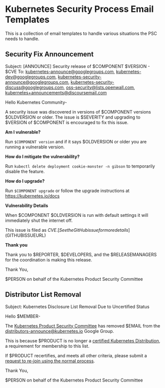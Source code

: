 # Kubernetes Security Process Email Templates

This is a collection of email templates to handle various situations the PSC needs to handle.

## Security Fix Announcement

Subject: [ANNOUNCE] Security release of $COMPONENT $VERSION - $CVE
To: kubernetes-announce@googlegroups.com, kubernetes-dev@googlegroups.com, kubernetes-security-announce@googlegroups.com, kubernetes-security-discuss@googlegroups.com, oss-security@lists.openwall.com, kubernetes+announcements@discoursemail.com

Hello Kubernetes Community-

A security issue was discovered in versions of $COMPONENT versions $OLDVERSION or older. The issue is $SEVERITY and upgrading to $VERSION of $COMPONENT is encouraged to fix this issue.

**Am I vulnerable?**

Run `$COMPONENT version` and if it says $OLDVERSION or older you are running a vulnerable version.

**How do I mitigate the vulnerability?**

<!--
[This is an optional section. Remove if there are no mitigations.]
-->

Run `kubectl delete deployment cookie-monster -n gibson` to temporarily disable the feature.

**How do I upgrade?**

Run `$COMPONENT upgrade` or follow the upgrade instructions at https://kubernetes.io/docs

**Vulnerability Details**

When $COMPONENT $OLDVERSION is run with default settings it will immediately shut the internet off.

This issue is filed as $CVE. [See the GitHub issue for more details]($GITHUBISSUEURL)

**Thank you**

Thank you to $REPORTER, $DEVELOPERS, and the $RELEASEMANAGERS for the coordination is making this release.

Thank You,

$PERSON on behalf of the Kubernetes Product Security Committee


## Distributor List Removal

Subject: Kubernetes Disclosure List Removal Due to Uncertified Status

Hello $MEMBER-

The [Kubernetes Product Security Committee][psc] has removed $EMAIL from the distributors-announce@kubernetes.io Google Group.

This is because $PRODUCT is no longer a [certified Kubernetes Distribution][conformance], a requirement for membership to this list.

If $PRODUCT recertifies, and meets all other criteria, please submit a [request to re-join using the normal process][join-process].

Thank You,

$PERSON on behalf of the Kubernetes Product Security Committee

[psc]: https://git.k8s.io/security/security-release-process.md#product-security-committee-psc
[conformance]: https://www.cncf.io/certification/software-conformance/
[criteria]: https://git.k8s.io/security/private-distributors-list.md#membership-criteria
[join-process]: https://git.k8s.io/security/private-distributors-list.md#request-to-join
